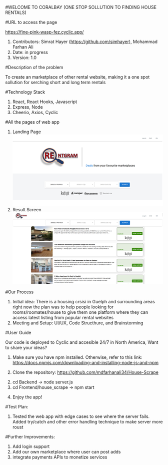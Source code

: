 #WELCOME TO CORALBAY (ONE STOP SOLLUTION TO FINDING HOUSE RENTALS)

#URL to access the page

https://fine-pink-wasp-fez.cyclic.app/

1. Contributors: Simrat Hayer (https://github.com/simhayer), Mohammad Farhan Ali
2. Date: in progress
3. Version: 1.0

#Description of the problem

To create an marketplace of other rental website, making it a one spot sollution for serching short and long term rentals 

#Technology Stack
1. React, React Hooks, Javascript
2. Express, Node
3. Cheerio, Axios, Cyclic

#All the pages of web app

1. Landing Page
![Alt text](./Frontend/house_scrape/src/Components/Resources/Landing_Page.png?raw=true "Landing Page")
2. Result Screen
![Alt text](./Frontend/house_scrape/src/Components/Resources/SearchResult_Page.png?raw=true "Landing Page")


#Our Process

1. Initial idea: There is a housing crsisi in Guelph and surrounding areas right now the plan was to help people looking for rooms/roomates/house to give them one platform where they can access latest listing from popular rental websites
2. Meeting and Setup: UI/UX, Code Structhure, and Brainstorming

#User Guide

Our code is deployed to Cyclic and accesible 24/7 in North America, Want to share your ideas?

1) Make sure you have npm installed. Otherwise, refer to this link: 
https://docs.npmjs.com/downloading-and-installing-node-js-and-npm
2. Clone the repository:
https://github.com/mdfarhanali34/House-Scrape
2) cd Backend -> node server.js
3) cd Frontend/house_scrape -> npm start
4. Enjoy the app!

#Test Plan:

1. Tested the web app with edge cases to see where the server fails. Added try/catch and other error handling technique to make server more roust

#Further Improvements:

1. Add login support
2. Add our own marketplace where user can post adds
3. integrate payments APIs to monetize services

